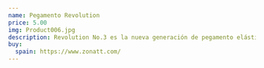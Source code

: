 ```yaml
---
name: Pegamento Revolution
price: 5.00
img: Product006.jpg
description: Revolution No.3 es la nueva generación de pegamento elástico para el tenis de mesa, sin duda, el pegamento más avanzado.
buy:
  spain: https://www.zonatt.com/
---
```

